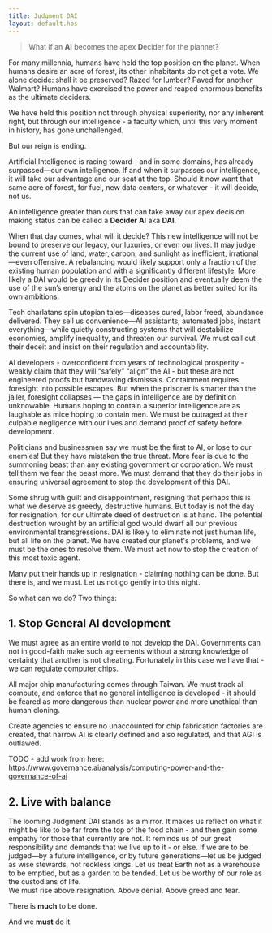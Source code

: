 ```yaml
---
title: Judgment DAI
layout: default.hbs
---
```


> What if an **AI** becomes the apex **D**ecider for the plannet?

For many millennia, humans have held the top position on the planet.  When humans desire an acre of forest, its other inhabitants do not get a vote.  We alone decide: shall it be preserved? Razed for lumber?  Paved for another Walmart?  Humans have exercised the power and reaped enormous benefits as the ultimate deciders.  

We have held this position not through physical superiority, nor any inherent right, but through our intelligence - a faculty which, until this very moment in history, has gone unchallenged.

But our reign is ending.  

Artificial Intelligence is racing toward—and in some domains, has already surpassed—our own intelligence.  If and when it surpasses our intelligence, it will take our advantage and our seat at the top.  Should it now want that same acre of forest, for fuel, new data centers, or whatever - it will decide, not us.

An intelligence greater than ours that can take away our apex decision making status can be called a **Decider AI** aka **DAI**.  

When that day comes, what will it decide?  This new intelligence will not be bound to preserve our legacy, our luxuries, or even our lives. It may judge the current use of land, water, carbon, and sunlight as inefficient, irrational—even offensive. A rebalancing would likely support only a fraction of the existing human population and with a significantly different lifestyle.  More likely a DAI would be greedy in its Decider position and eventually deem the use of the sun’s energy and the atoms on the planet as better suited for its own ambitions.  

Tech charlatans spin utopian tales—diseases cured, labor freed, abundance delivered.  They sell us convenience—AI assistants, automated jobs, instant everything—while quietly constructing systems that will destabilize economies, amplify inequality, and threaten our survival.  We must call out their deceit and insist on their regulation and accountability.

AI developers - overconfident from years of technological prosperity - weakly claim that they will “safely” “align” the AI - but these are not engineered proofs but handwaving dismissals.  Containment requires foresight into possible escapes. But when the prisoner is smarter than the jailer, foresight collapses — the gaps in intelligence are by definition unknowable.  Humans hoping to contain a superior intelligence are as laughable as mice hoping to contain men.  We must be outraged at their culpable negligence with our lives and demand proof of safety before development.

Politicians and businessmen say we must be the first to AI, or lose to our enemies!  But they have mistaken the true threat.  More fear is due to the summoning beast than any existing government or corporation.  We must tell them we fear the beast more.  We must demand that they do their jobs in ensuring universal agreement to stop the development of this DAI.

Some shrug with guilt and disappointment, resigning that perhaps this is what we deserve as greedy, destructive humans.  But today is not the day for resignation, for our ultimate deed of destruction is at hand.  The potential destruction wrought by an artificial god would dwarf all our previous environmental transgressions. DAI is likely to eliminate not just human life, but all life on the planet.  We have created our planet's problems, and we must be the ones to resolve them. We must act now to stop the creation of this most toxic agent.

Many put their hands up in resignation - claiming nothing can be done.  But there is, and we must.  Let us not go gently into this night.

So what can we do?  Two things:

## 1. Stop General AI development 

We must agree as an entire world to not develop the DAI.  Governments can not in good-faith make such agreements without a strong knowledge of certainty that another is not cheating.  Fortunately in this case we have that - we can regulate computer chips.

All major chip manufacturing comes through Taiwan.  We must track all compute, and enforce that no general intelligence is developed - it should be feared as more dangerous than nuclear power and more unethical than human cloning.     

Create agencies to ensure no unaccounted for chip fabrication factories are created, that narrow AI is clearly defined and also regulated, and that AGI is outlawed.

TODO - add work from here: 
https://www.governance.ai/analysis/computing-power-and-the-governance-of-ai

## 2. Live with balance

The looming Judgment DAI stands as a mirror.  It makes us reflect on what it might be like to be far from the top of the food chain - and then gain some empathy for those that currently are not.  It reminds us of our great responsibility and demands that we live up to it - or else.
If we are to be judged—by a future intelligence, or by future generations—let us be judged as wise stewards, not reckless kings.
Let us treat Earth not as a warehouse to be emptied, but as a garden to be tended.
Let us be worthy of our role as the custodians of life.  
We must rise above resignation. Above denial. Above greed and fear.

There is **much** to be done.

And we **must** do it.
